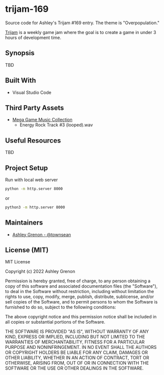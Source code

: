 # trijam-169
Source code for Ashley's Trijam #169 entry. The theme is "Overpopulation."

[Trijam](https://itch.io/jam/trijam-169) is a weekly game jam where the goal is to create a game in under 3 hours of development time.

## Synopsis 

TBD

## Built With

* Visual Studio Code

## Third Party Assets

* [Mega Game Music Collection](https://www.gamedevmarket.net/asset/mega-game-music-collection/)
    * Energy Rock Track #3 (looped).wav

## Useful Resources

TBD

## Project Setup

Run with local web server

```bash
python -m http.server 8000
```

or

```bash
python3 -m http.server 8000
```

## Maintainers

* [Ashley Grenon - @townsean](https://github.com/townsean)

## License (MIT)

MIT License

Copyright (c) 2022 Ashley Grenon

Permission is hereby granted, free of charge, to any person obtaining a copy of this software and associated documentation files (the "Software"), to deal in the Software without restriction, including without limitation the rights to use, copy, modify, merge, publish, distribute, sublicense, and/or sell copies of the Software, and to permit persons to whom the Software is furnished to do so, subject to the following conditions:

The above copyright notice and this permission notice shall be included in all copies or substantial portions of the Software.

THE SOFTWARE IS PROVIDED "AS IS", WITHOUT WARRANTY OF ANY KIND, EXPRESS OR IMPLIED, INCLUDING BUT NOT LIMITED TO THE WARRANTIES OF MERCHANTABILITY, FITNESS FOR A PARTICULAR PURPOSE AND NONINFRINGEMENT. IN NO EVENT SHALL THE AUTHORS OR COPYRIGHT HOLDERS BE LIABLE FOR ANY CLAIM, DAMAGES OR OTHER LIABILITY, WHETHER IN AN ACTION OF CONTRACT, TORT OR OTHERWISE, ARISING FROM, OUT OF OR IN CONNECTION WITH THE SOFTWARE OR THE USE OR OTHER DEALINGS IN THE SOFTWARE.
